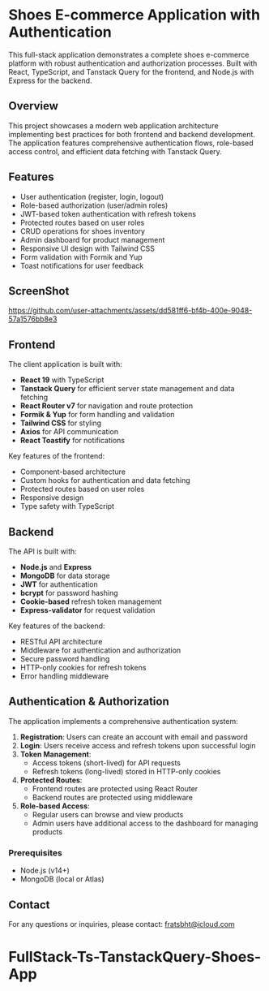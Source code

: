 # Shoes E-commerce Application with Authentication

This full-stack application demonstrates a complete shoes e-commerce platform with robust authentication and authorization processes. Built with React, TypeScript, and Tanstack Query for the frontend, and Node.js with Express for the backend.

## Overview

This project showcases a modern web application architecture implementing best practices for both frontend and backend development. The application features comprehensive authentication flows, role-based access control, and efficient data fetching with Tanstack Query.

## Features

- User authentication (register, login, logout)
- Role-based authorization (user/admin roles)
- JWT-based token authentication with refresh tokens
- Protected routes based on user roles
- CRUD operations for shoes inventory
- Admin dashboard for product management
- Responsive UI design with Tailwind CSS
- Form validation with Formik and Yup
- Toast notifications for user feedback

## ScreenShot

https://github.com/user-attachments/assets/dd581ff6-bf4b-400e-9048-57a1576bb8e3

## Frontend

The client application is built with:

- **React 19** with TypeScript
- **Tanstack Query** for efficient server state management and data fetching
- **React Router v7** for navigation and route protection
- **Formik & Yup** for form handling and validation
- **Tailwind CSS** for styling
- **Axios** for API communication
- **React Toastify** for notifications

Key features of the frontend:

- Component-based architecture
- Custom hooks for authentication and data fetching
- Protected routes based on user roles
- Responsive design
- Type safety with TypeScript

## Backend

The API is built with:

- **Node.js** and **Express**
- **MongoDB** for data storage
- **JWT** for authentication
- **bcrypt** for password hashing
- **Cookie-based** refresh token management
- **Express-validator** for request validation

Key features of the backend:

- RESTful API architecture
- Middleware for authentication and authorization
- Secure password handling
- HTTP-only cookies for refresh tokens
- Error handling middleware

## Authentication & Authorization

The application implements a comprehensive authentication system:

1. **Registration**: Users can create an account with email and password
2. **Login**: Users receive access and refresh tokens upon successful login
3. **Token Management**:
   - Access tokens (short-lived) for API requests
   - Refresh tokens (long-lived) stored in HTTP-only cookies
4. **Protected Routes**:
   - Frontend routes are protected using React Router
   - Backend routes are protected using middleware
5. **Role-based Access**:
   - Regular users can browse and view products
   - Admin users have additional access to the dashboard for managing products

### Prerequisites

- Node.js (v14+)
- MongoDB (local or Atlas)

## Contact

For any questions or inquiries, please contact: fratsbht@icloud.com
# FullStack-Ts-TanstackQuery-Shoes-App
